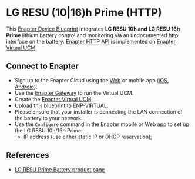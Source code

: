# LG RESU (10|16)h Prime (HTTP)

This [Enapter Device Blueprint](https://github.com/Enapter/marketplace#blue_book-enapter-device-blueprints) integrates **LG RESU 10h and LG RESU 16h Prime** lithium battery control and monitoring via an undocumented http interface on the battery. [Enapter HTTP API](https://developers.enapter.com/docs/reference/vucm/http) is implemented on [Enapter Virtual UCM](https://handbook.enapter.com/software/software.html#%F0%9F%92%8E-virtual-ucm).

## Connect to Enapter

- Sign up to the Enapter Cloud using the [Web](https://cloud.enapter.com/) or mobile app ([iOS](https://apps.apple.com/app/id1388329910), [Android](https://play.google.com/store/apps/details?id=com.enapter&hl=en)).
- Use the [Enapter Gateway](https://handbook.enapter.com/software/gateway/2.0.0/setup/) to run the Virtual UCM.
- Create the [Enapter Virtual UCM](https://handbook.enapter.com/software/software.html#%F0%9F%92%8E-virtual-ucm).
- [Upload](https://developers.enapter.com/docs/tutorial/uploading-blueprint/) this blueprint to ENP-VIRTUAL.
- Please ensure that your installer is connecting the LAN connection of the battery to your network.
- Use the `Configure` command in the Enapter mobile or Web app to set up the LG RESU 10h/16h Prime:
  - IP address (use either static IP or DHCP reservation);

## References

- [LG RESU Prime Battery product page](https://www.lgessbattery.com/us/home-battery/product-info.lg)
